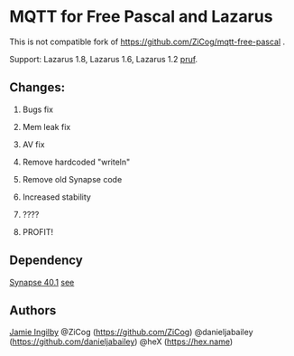 MQTT for Free Pascal and Lazarus
=================================

This is not compatible fork of https://github.com/ZiCog/mqtt-free-pascal .

Support: Lazarus 1.8, Lazarus 1.6, Lazarus 1.2 [pruf](https://github.com/ZiCog/mqtt-free-pascal/issues/7#issuecomment-378238247).

Changes:
--------

1) Bugs fix

2) Mem leak fix

3) AV fix

4) Remove hardcoded "writeln"

5) Remove old Synapse code

6) Increased stability

6) ????

7) PROFIT!

Dependency
-----------
[Synapse 40.1](http://synapse.ararat.cz/doku.php/download) [see](https://github.com/ZiCog/mqtt-free-pascal/issues/7#issuecomment-378150764)

Authors
--------
[Jamie Ingilby](http://jamiei.com/blog/code/mqtt-client-library-for-delphi/)
@ZiCog (https://github.com/ZiCog)
@danieljabailey (https://github.com/danieljabailey)
@heX (https://hex.name)
